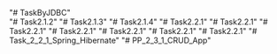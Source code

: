 "# TaskByJDBC"  
"# Task2.1.2" 
"# Task2.1.3" 
"# Task2.1.4" 
"# Task2.2.1" 
"# Task2.2.1" 
"# Task2.2.1" 
"# Task2.2.1" 
"# Task2.2.1" 
"# Task2.2.1" 
"# Task2.2.1" 
"# Task_2_2_1_Spring_Hibernate" 
"# PP_2_3_1_CRUD_App" 
